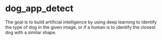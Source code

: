 # dog_app_detect
The goal is to build artificial intelligence by using deep learning to identify the type of dog in the given image, or if a human is to identify the closest dog with a similar shape.
